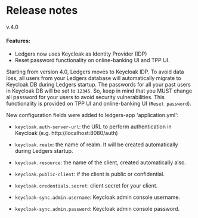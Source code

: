# Release notes
v.4.0
#### Features:
* Ledgers now uses Keycloak as Identity Provider (IDP)
* Reset password functionality on online-banking UI and TPP UI.

Starting from version 4.0, Ledgers moves to Keycloak IDP. To avoid data loss, all users from your Ledgers database will automatically migrate to Keycloak DB during Ledgers startup. The passwords for all your past users in Keycloak DB will be set to `12345`. So, keep in mind that you MUST change all password for your users to avoid security vulnerabilities. This functionality is provided on TPP UI and online-banking UI (`Reset password`). 

New configuration fields were added to ledgers-app 'application.yml':

- `keycloak.auth-server-url`: the URL to perform authentication in Keycloak (e.g. http://localhost:8080/auth)
- `keycloak.realm`: the name of realm. It will be created automatically during Ledgers startup.
- `keycloak.resource`: the name of the client, created automatically also.
- `keycloak.public-client`: if the client is public or confidential.
- `keycloak.credentials.secret`: client secret for your client.

- `keycloak-sync.admin.username`: Keycloak admin console username.
- `keycloak-sync.admin.password`: Keycloak admin console password.

